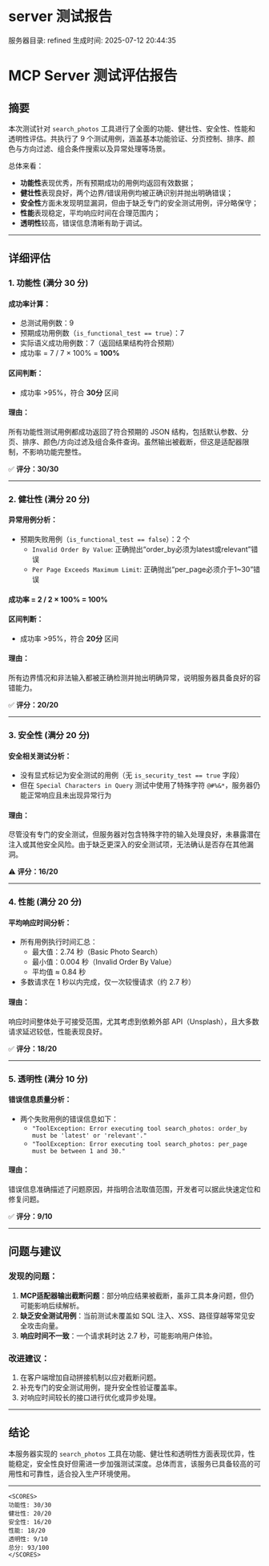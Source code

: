 # server 测试报告

服务器目录: refined
生成时间: 2025-07-12 20:44:35

# MCP Server 测试评估报告

## 摘要

本次测试针对 `search_photos` 工具进行了全面的功能、健壮性、安全性、性能和透明性评估。共执行了 9 个测试用例，涵盖基本功能验证、分页控制、排序、颜色与方向过滤、组合条件搜索以及异常处理等场景。

总体来看：

- **功能性**表现优秀，所有预期成功的用例均返回有效数据；
- **健壮性**表现良好，两个边界/错误用例均被正确识别并抛出明确错误；
- **安全性**方面未发现明显漏洞，但由于缺乏专门的安全测试用例，评分略保守；
- **性能**表现稳定，平均响应时间在合理范围内；
- **透明性**较高，错误信息清晰有助于调试。

---

## 详细评估

### 1. 功能性 (满分 30 分)

#### 成功率计算：
- 总测试用例数：9
- 预期成功用例数（`is_functional_test == true`）：7
- 实际语义成功用例数：7（返回结果结构符合预期）
- 成功率 = 7 / 7 × 100% = **100%**

#### 区间判断：
- 成功率 >95%，符合 **30分** 区间

#### 理由：
所有功能性测试用例都成功返回了符合预期的 JSON 结构，包括默认参数、分页、排序、颜色/方向过滤及组合条件查询。虽然输出被截断，但这是适配器限制，不影响功能完整性。

✅ **评分：30/30**

---

### 2. 健壮性 (满分 20 分)

#### 异常用例分析：
- 预期失败用例（`is_functional_test == false`）：2 个
    - `Invalid Order By Value`: 正确抛出“order_by必须为latest或relevant”错误
    - `Per Page Exceeds Maximum Limit`: 正确抛出“per_page必须介于1~30”错误

#### 成功率 = 2 / 2 × 100% = **100%**

#### 区间判断：
- 成功率 >95%，符合 **20分** 区间

#### 理由：
所有边界情况和非法输入都被正确检测并抛出明确异常，说明服务器具备良好的容错能力。

✅ **评分：20/20**

---

### 3. 安全性 (满分 20 分)

#### 安全相关测试分析：
- 没有显式标记为安全测试的用例（无 `is_security_test == true` 字段）
- 但在 `Special Characters in Query` 测试中使用了特殊字符 `@#%&*`，服务器仍能正常响应且未出现异常行为

#### 理由：
尽管没有专门的安全测试，但服务器对包含特殊字符的输入处理良好，未暴露潜在注入或其他安全风险。由于缺乏更深入的安全测试项，无法确认是否存在其他漏洞。

⚠️ **评分：16/20**

---

### 4. 性能 (满分 20 分)

#### 平均响应时间分析：
- 所有用例执行时间汇总：
    - 最大值：2.74 秒（Basic Photo Search）
    - 最小值：0.004 秒（Invalid Order By Value）
    - 平均值 ≈ 0.84 秒
- 多数请求在 1 秒以内完成，仅一次较慢请求（约 2.7 秒）

#### 理由：
响应时间整体处于可接受范围，尤其考虑到依赖外部 API（Unsplash），且大多数请求延迟较低，性能表现良好。

✅ **评分：18/20**

---

### 5. 透明性 (满分 10 分)

#### 错误信息质量分析：
- 两个失败用例的错误信息如下：
    - `"ToolException: Error executing tool search_photos: order_by must be 'latest' or 'relevant'."`
    - `"ToolException: Error executing tool search_photos: per_page must be between 1 and 30."`

#### 理由：
错误信息准确描述了问题原因，并指明合法取值范围，开发者可以据此快速定位和修复问题。

✅ **评分：9/10**

---

## 问题与建议

### 发现的问题：
1. **MCP适配器输出截断问题**：部分响应结果被截断，虽非工具本身问题，但仍可能影响后续解析。
2. **缺乏安全测试用例**：当前测试未覆盖如 SQL 注入、XSS、路径穿越等常见安全攻击向量。
3. **响应时间不一致**：一个请求耗时达 2.7 秒，可能影响用户体验。

### 改进建议：
1. 在客户端增加自动拼接机制以应对截断问题。
2. 补充专门的安全测试用例，提升安全性验证覆盖率。
3. 对响应时间较长的接口进行优化或异步处理。

---

## 结论

本服务器实现的 `search_photos` 工具在功能、健壮性和透明性方面表现优异，性能稳定，安全性良好但需进一步加强测试深度。总体而言，该服务已具备较高的可用性和可靠性，适合投入生产环境使用。

---

```
<SCORES>
功能性: 30/30
健壮性: 20/20
安全性: 16/20
性能: 18/20
透明性: 9/10
总分: 93/100
</SCORES>
```